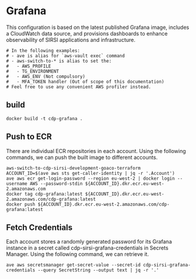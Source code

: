 # Grafana

This configuration is based on the latest published Grafana image, includes a CloudWatch data source, and provisions dashboards to enhance observability of SIRSI applications and infrastructure.

```shell
# In the following examples: 
# - ave is alias for `aws-vault exec` command
# - aws-switch-to-* is alias to set the:
#   - AWS_PROFILE
#   - TG_ENVIRONMENT
#   - AWS_ENV (Not compulsory)
#   - MFA_TOKEN handler (Out of scope of this documentation)
# Feel free to use any convenient AWS profiler instead.
```
## build

```shell
docker build -t cdp-grafana .
```

## Push to ECR

There are individual ECR repositories in each account. Using the following commands, we can push the built image to different accounts.

```shell
aws-switch-to-cdp-sirsi-development-goaco-terraform
ACCOUNT_ID=$(ave aws sts get-caller-identity | jq -r '.Account')
ave aws ecr get-login-password --region eu-west-2 | docker login --username AWS --password-stdin ${ACCOUNT_ID}.dkr.ecr.eu-west-2.amazonaws.com
docker tag cdp-grafana:latest ${ACCOUNT_ID}.dkr.ecr.eu-west-2.amazonaws.com/cdp-grafana:latest
docker push ${ACCOUNT_ID}.dkr.ecr.eu-west-2.amazonaws.com/cdp-grafana:latest
```

## Fetch Credentials

Each account stores a randomly generated password for its Grafana instance in a secret called cdp-sirsi-grafana-credentials in Secrets Manager. Using the following command, we can retrieve it.

```shell
ave aws secretsmanager get-secret-value --secret-id cdp-sirsi-grafana-credentials --query SecretString --output text | jq -r '.'
```
